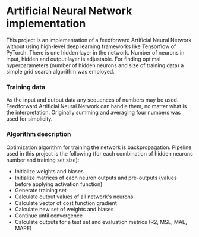 # Artificial Neural Network implementation

This project is an implementation of a feedforward Artificial Neural Network without using high-level deep learning frameworks like Tensorflow of PyTorch.  There is one hidden layer in the network. Number of neurons in input, hidden and output layer is adjustable.  For finding optimal hyperparameters (number of hidden neurons and size of training data) a simple grid search algorithm was employed. 



### Training data

As the input and output data any sequences of numbers may be used. Feedforward Artificial Neural Network can handle them, no matter what is the interpretation. Originally summing and averaging four numbers was used for simplicity.



### Algorithm description

Optimization algorithm for training the network is backpropagation. Pipeline used in this project is the following (for each combination of hidden neurons number and training set size):

- Initialize weights and biases 
- Initialize matrices of each neuron outputs and pre-outputs (values before applying activation function)
- Generate training set
- Calculate output values of all network's neurons
- Calculate vector of cost function gradient
- Calculate new set of weights and biases
- Continue until convergence
- Calculate outputs for a test set and evaluation metrics (R2, MSE, MAE, MAPE)